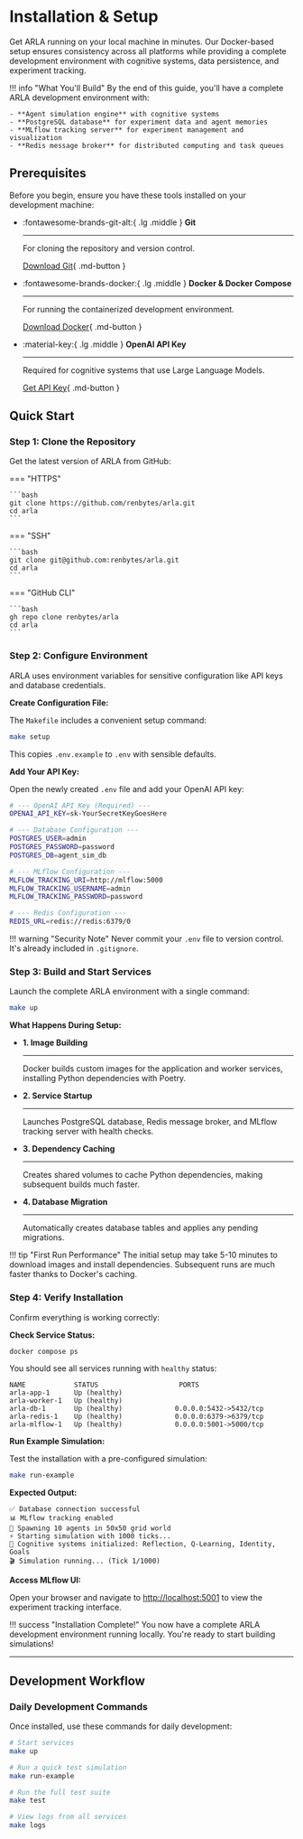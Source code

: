 # Installation & Setup

Get ARLA running on your local machine in minutes. Our Docker-based setup ensures consistency across all platforms while providing a complete development environment with cognitive systems, data persistence, and experiment tracking.

!!! info "What You'll Build"
    By the end of this guide, you'll have a complete ARLA development environment with:
    
    - **Agent simulation engine** with cognitive systems
    - **PostgreSQL database** for experiment data and agent memories
    - **MLflow tracking server** for experiment management and visualization
    - **Redis message broker** for distributed computing and task queues

## Prerequisites

Before you begin, ensure you have these tools installed on your development machine:

<div class="grid cards" markdown>

-   :fontawesome-brands-git-alt:{ .lg .middle } **Git**

    ---

    For cloning the repository and version control.

    [Download Git](https://git-scm.com/downloads){ .md-button }

-   :fontawesome-brands-docker:{ .lg .middle } **Docker & Docker Compose**

    ---

    For running the containerized development environment.

    [Download Docker](https://docs.docker.com/get-docker/){ .md-button }

-   :material-key:{ .lg .middle } **OpenAI API Key**

    ---

    Required for cognitive systems that use Large Language Models.

    [Get API Key](https://platform.openai.com/api-keys){ .md-button }

</div>

## Quick Start

### Step 1: Clone the Repository

Get the latest version of ARLA from GitHub:

=== "HTTPS"

    ```bash
    git clone https://github.com/renbytes/arla.git
    cd arla
    ```

=== "SSH"

    ```bash
    git clone git@github.com:renbytes/arla.git
    cd arla
    ```

=== "GitHub CLI"

    ```bash
    gh repo clone renbytes/arla
    cd arla
    ```

### Step 2: Configure Environment

ARLA uses environment variables for sensitive configuration like API keys and database credentials.

**Create Configuration File:**

The `Makefile` includes a convenient setup command:

```bash
make setup
```

This copies `.env.example` to `.env` with sensible defaults.

**Add Your API Key:**

Open the newly created `.env` file and add your OpenAI API key:

```bash title=".env"
# --- OpenAI API Key (Required) ---
OPENAI_API_KEY=sk-YourSecretKeyGoesHere

# --- Database Configuration ---
POSTGRES_USER=admin
POSTGRES_PASSWORD=password
POSTGRES_DB=agent_sim_db

# --- MLflow Configuration ---
MLFLOW_TRACKING_URI=http://mlflow:5000
MLFLOW_TRACKING_USERNAME=admin
MLFLOW_TRACKING_PASSWORD=password

# --- Redis Configuration ---
REDIS_URL=redis://redis:6379/0
```

!!! warning "Security Note"
    Never commit your `.env` file to version control. It's already included in `.gitignore`.

### Step 3: Build and Start Services

Launch the complete ARLA environment with a single command:

```bash
make up
```

**What Happens During Setup:**

<div class="grid cards" markdown>

-   **1. Image Building**

    ---

    Docker builds custom images for the application and worker services, installing Python dependencies with Poetry.

-   **2. Service Startup**

    ---

    Launches PostgreSQL database, Redis message broker, and MLflow tracking server with health checks.

-   **3. Dependency Caching**

    ---

    Creates shared volumes to cache Python dependencies, making subsequent builds much faster.

-   **4. Database Migration**

    ---

    Automatically creates database tables and applies any pending migrations.

</div>

!!! tip "First Run Performance"
    The initial setup may take 5-10 minutes to download images and install dependencies. Subsequent runs are much faster thanks to Docker's caching.

### Step 4: Verify Installation

Confirm everything is working correctly:

**Check Service Status:**

```bash
docker compose ps
```

You should see all services running with `healthy` status:

```
NAME            STATUS                    PORTS
arla-app-1      Up (healthy)             
arla-worker-1   Up (healthy)             
arla-db-1       Up (healthy)             0.0.0.0:5432->5432/tcp
arla-redis-1    Up (healthy)             0.0.0.0:6379->6379/tcp
arla-mlflow-1   Up (healthy)             0.0.0.0:5001->5000/tcp
```

**Run Example Simulation:**

Test the installation with a pre-configured simulation:

```bash
make run-example
```

**Expected Output:**
```
✅ Database connection successful
📊 MLflow tracking enabled
🤖 Spawning 10 agents in 50x50 grid world
⚡ Starting simulation with 1000 ticks...
🧠 Cognitive systems initialized: Reflection, Q-Learning, Identity, Goals
🎬 Simulation running... (Tick 1/1000)
```

**Access MLflow UI:**

Open your browser and navigate to [http://localhost:5001](http://localhost:5001) to view the experiment tracking interface.

!!! success "Installation Complete!"
    You now have a complete ARLA development environment running locally. You're ready to start building simulations!

---

## Development Workflow

### Daily Development Commands

Once installed, use these commands for daily development:

```bash
# Start services
make up

# Run a quick test simulation
make run-example

# Run the full test suite
make test

# View logs from all services
make logs
```